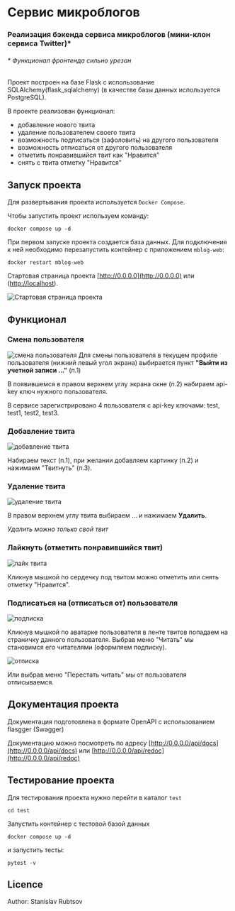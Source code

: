 # Сервис микроблогов
### Реализация бэкенда сервиса микроблогов (мини-клон сервиса Twitter)*
###### * Функционал фронтенда сильно урезан

Проект построен на базе Flask c использование SQLAlchemy(flask_sqlalchemy) (в качестве базы данных используется PostgreSQL).

В  проекте реализован функционал:

* добавление нового твита
* удаление пользователем своего твита
* возможность подписаться (зафоловить) на другого пользователя
* возможность отписаться от другого пользователя
* отметить понравившийся твит как "Нравится"
* снять с твита отметку "Нравится" 

## Запуск проекта

Для развертывания проекта используется `Docker Compose`.

Чтобы запустить проект используем команду:
```
docker compose up -d
```

При первом запуске проекта создается база данных. 
Для подключения к ней необходимо перезапустить контейнер с приложением `mblog-web`:
```
docker restart mblog-web
```
Стартовая страница проекта [http://0.0.0.0](http://0.0.0.0) или ([http://localhost](http://localhost)).

![Стартовая страница проекта](readmy/image_1.jpg)

## Функционал
### Смена пользователя

![смена пользователя](readmy/image_2.jpg)
Для смены пользователя в текущем профиле пользователя (нижний левый угол экрана) выбирается пункт **"Выйти из учетной записи ..."** (п.1)

В появившемся в правом верхнем углу экрана окне (п.2) набираем api-key ключ нужного пользователя.

В сервисе зарегистрировано 4 пользователя с api-key ключами: test, test1, test2, test3.

### Добавление твита

![добавление твита](readmy/image_3.jpg)

Набираем текст (п.1), при желании добавляем картинку (п.2) и нажимаем "Твитнуть" (п.3).

### Удаление твита
![удаление твита](readmy/image_4.jpg)

В правом верхнем углу твита выбираем ... и нажимаем **Удалить**.

*Удалить можно только свой твит*

### Лайкнуть (отметить понравившийся твит)
![лайк твита](readmy/image_5.jpg)

Кликнув мышкой по сердечку под твитом можно отметить или снять отметку "Нравится".

### Подписаться на (отписаться от) пользователя
![подписка](readmy/image_6.jpg)

Кликнув мышкой по аватарке пользователя в ленте твитов
попадаем на страничку данного пользователя.
Выбрав меню "Читать" мы становимся его читателями (оформляем подписку).

![отписка](readmy/image_7.jpg)

Или выбрав меню "Перестать читать" мы от пользователя отписываемся.

## Документация проекта

Документация подготовлена в формате OpenAPI c использованием flasgger (Swagger)

Документацию можно посмотреть по адресу [http://0.0.0.0/api/docs](http://0.0.0.0/api/docs)
или [http://0.0.0.0/api/redoc](http://0.0.0.0/api/redoc)

## Тестирование проекта

Для тестирования проекта нужно перейти в каталог `test`

```
cd test
```

Запустить контейнер с тестовой базой данных

```
docker compose up -d
```
и запустить тесты:

```
pytest -v
```

## Licence

Author: Stanislav Rubtsov


